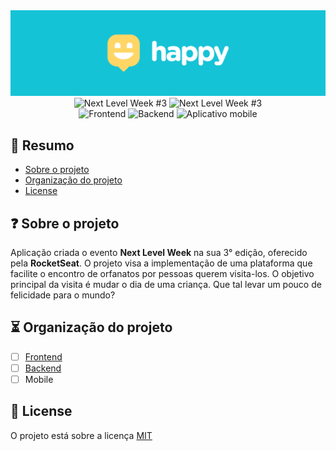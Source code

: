 <div align="center">
  <img src=".github/assets/cover.svg" >
</div>

<div align="center">
  <img src="https://img.shields.io/badge/Next%20Level%20Week-%233-9466FF?style=for-the-badge" alt="Next Level Week #3" />
  <img src="https://img.shields.io/badge/evento%20da-RocketSeat-9466FF?style=for-the-badge" alt="Next Level Week #3" />
</div>

<div align="center">
  <img src="https://img.shields.io/badge/frontend%3F-Sim-FFD666?style=for-the-badge" alt="Frontend" />
  <img src="https://img.shields.io/badge/backend%3F-Sim-FFD666?style=for-the-badge" alt="Backend" />
  <img src="https://img.shields.io/badge/mobile%20%3F-Não-FFD666?style=for-the-badge" alt="Aplicativo mobile" />
</div>

## 📓 Resumo
- [Sobre o projeto](#sobre-o-projeto)
- [Organização do projeto](#organização-do-projeto)
- [License](#license)

## ❓ Sobre o projeto
Aplicação criada o evento **Next Level Week** na sua 3° edição, oferecido pela **RocketSeat**. O projeto visa a implementação de uma plataforma que facilite o encontro de orfanatos por pessoas querem visita-los. O objetivo principal da visita é mudar o dia de uma criança. Que tal levar um pouco de felicidade para o mundo?  

## ⏳ Organização do projeto
- [ ] [Frontend](https://github.com/LucianoWeslen11/happy/tree/master/frontend)
- [ ] [Backend](https://github.com/LucianoWeslen11/happy/tree/master/backend)
- [ ] Mobile

## 📜 License
O projeto está sobre a licença [MIT](./LICENSE)
